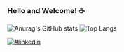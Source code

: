 ### Hello and Welcome! ☕

![Anurag's GitHub stats](https://github-readme-stats.vercel.app/api?username=herick-develop&show_icons=true&theme=radical&rank_icon=github)
![Top Langs](https://github-readme-stats.vercel.app/api/top-langs/?username=herick-develop&layout=compact&theme=radical)

[![#linkedin](https://img.shields.io/badge/LinkedIn-0077B5?style=for-the-badge&logo=linkedin&logoColor=white)](https://www.linkedin.com/in/herick-lucas/)
